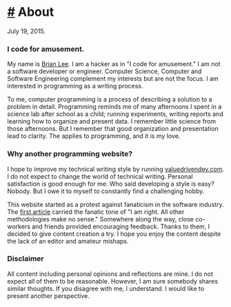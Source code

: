 <script>
var navbar_active = '#navbar-about-button';
</script>

# <a href="#about" id="about">#</a> About

July 19, 2015.

### I code for amusement.

My name is [Brian Lee](http://koreanbrian.com). I am a hacker as in "I code for
amusement." I am not a software developer or engineer. Computer Science,
Computer and Software Engineering complement my interests but are not the focus.
I am interested in programming as a writing process.

To me, computer programming is a process of describing a solution to a problem
in detail. Programming reminds me of many afternoons I spent in a science lab
after school as a child; running experiments, writing reports and learning how
to organize and present data. I remember little science from those afternoons.
But I remember that good organization and presentation lead to clarity. The
applies to programming, and it is my love.

### Why another programming website?

I hope to improve my technical writing style by running
[valuedrivendev.com](http://valuedrivendev.com). I do not expect to change the
world of technical writing. Personal satisfaction is good enough for me. Who
said developing a style is easy?  Nobody. But I owe it to myself to constantly
find a challenging hobby.

This website started as a protest against fanaticism in the software industry.
The [first article](/#20150528) carried the fanatic tone of "I am right. All other
methodologies make no sense." Somewhere along the way, close co-workers and
friends provided encouraging feedback. Thanks to them, I decided to give content
creation a try.  I hope you enjoy the content despite the lack of an editor and
amateur mishaps.

### Disclaimer

All content including personal opinions and reflections are mine. I do not
expect all of them to be reasonable. However, I am sure somebody shares similar
thoughts. If you disagree with me, I understand. I would like to present another
perspective.
